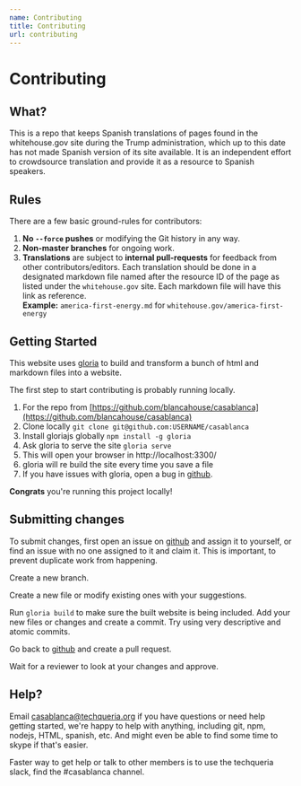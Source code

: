 ```yaml
---
name: Contributing
title: Contributing
url: contributing
---
```


# Contributing

## What?

This is a repo that keeps Spanish translations of pages found in the whitehouse.gov site during the Trump administration, which up to this date has not made Spanish version of its site available. It is an independent effort to crowdsource translation and provide it as a resource to Spanish speakers. 

## Rules

There are a few basic ground-rules for contributors:

1. **No `--force` pushes** or modifying the Git history in any way.
1. **Non-master branches** for ongoing work.
1. **Translations** are subject to **internal pull-requests** for feedback from other contributors/editors. Each translation should be done in a designated markdown file named after the resource ID of the page as listed under the `whitehouse.gov` site. Each markdown file will have this link as reference.  
**Example:**
`america-first-energy.md` for `whitehouse.gov/america-first-energy`

## Getting Started

This website uses [gloria](https://gloriajs.com) to build and transform a bunch of html and markdown files into a website.

The first step to start contributing is probably running locally.

1. For the repo from [https://github.com/blancahouse/casablanca](https://github.com/blancahouse/casablanca)
1. Clone locally `git clone git@github.com:USERNAME/casablanca`
1. Install gloriajs globally `npm install -g gloria`
1. Ask gloria to serve the site `gloria serve`
  1. This will open your browser in http://localhost:3300/
  1. gloria will re build the site every time you save a file
  1. If you have issues with gloria, open a bug in [github](https://github.com/gloriajs/gloria).

**Congrats** you're running this project locally!

## Submitting changes

To submit changes, first open an issue on [github](https://github.com/blancahouse/casablanca/issues) and assign it to yourself,
or find an issue with no one assigned to it and claim it. This is important, to prevent duplicate work from happening.

Create a new branch.

Create a new file or modify existing ones with your suggestions.

Run `gloria build` to make sure the built website is being included. Add your new files or changes
and create a commit. Try using very descriptive and atomic commits.

Go back to [github](https://github.com/blancahouse/casablanca/) and create a pull request.

Wait for a reviewer to look at your changes and approve.

## Help?

Email casablanca@techqueria.org if you have questions or need help getting started, we're happy to help with anything,
including git, npm, nodejs, HTML, spanish, etc. And might even be able to find some time to skype if that's easier.

Faster way to get help or talk to other members is to use the techqueria slack, find the #casablanca channel.

